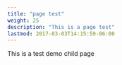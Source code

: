 ```yaml
---
title: "page test" 
weight: 25
description: "This is a page test"
lastmod: 2017-03-03T14:15:59-06:00
---
```


This is a test demo child page